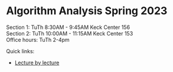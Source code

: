 # Algorithm Analysis Spring 2023

Section 1: TuTh 8:30AM - 9:45AM Keck Center 156  
Section 2: TuTh 10:00AM - 11:15AM Keck Center 153  
Office hours: TuTh 2-4pm

Quick links:

- [Lecture by lecture](lecture-by-lecture.md)

